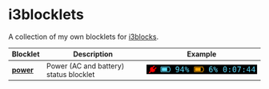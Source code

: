 # i3blocklets
A collection of my own blocklets for [i3blocks](https://vivien.github.io/i3blocks/).

| Blocklet | Description | Example |
| ---      | ---         | ---     |
| **[power](./power/)** | Power (AC and battery) status blocklet | ![](./power/screenshots/on_bat_no_summary.png) |

